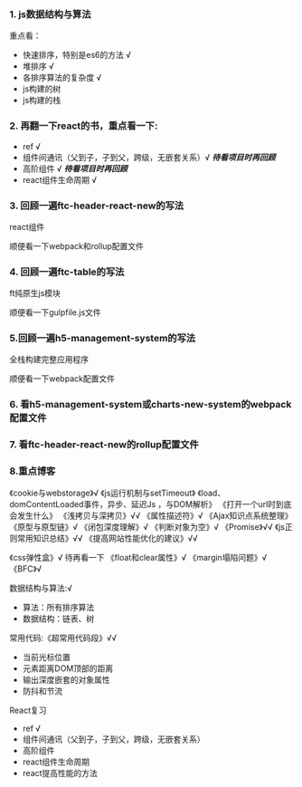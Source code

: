 ### 1. js数据结构与算法
重点看：
- 快速排序，特别是es6的方法 √
- 堆排序 √
- 各排序算法的复杂度 √
- js构建的树
- js构建的栈

### 2. 再翻一下react的书，重点看一下:
- ref √
- 组件间通讯（父到子，子到父，跨级，无嵌套关系）√ ***待看项目时再回顾***
- 高阶组件 √ ***待看项目时再回顾***
- react组件生命周期 √

### 3. 回顾一遍ftc-header-react-new的写法
react组件

顺便看一下webpack和rollup配置文件

### 4. 回顾一遍ftc-table的写法
ft纯原生js模块

顺便看一下gulpfile.js文件

### 5.回顾一遍h5-management-system的写法 
全栈构建完整应用程序

顺便看一下webpack配置文件

### 6. 看h5-management-system或charts-new-system的webpack配置文件

### 7. 看ftc-header-react-new的rollup配置文件

### 8.重点博客
《cookie与webstorage》√
《js运行机制与setTimeout》
《load、domContentLoaded事件，异步、延迟Js ，与DOM解析》
《打开一个url时到底会发生什么》
《浅拷贝与深拷贝》√√
《属性描述符》√
《Ajax知识点系统整理》
《原型与原型链》√
《闭包深度理解》√
《判断对象为空》√
《Promise》√√
《js正则常用知识总结》√√
《提高网站性能优化的建议》√√

《css弹性盒》√ 待再看一下
《float和clear属性》√
《margin塌陷问题》√
《BFC》√

数据结构与算法:√
- 算法：所有排序算法
- 数据结构：链表、树

常用代码:《超常用代码段》√√
- 当前光标位置
- 元素距离DOM顶部的距离
- 输出深度嵌套的对象属性
- 防抖和节流

React复习
- ref √
- 组件间通讯（父到子，子到父，跨级，无嵌套关系）
- 高阶组件  
- react组件生命周期
- react提高性能的方法